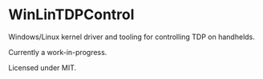 <!--
SPDX-FileCopyrightText: 2023 The WinLinTDPControl Developers

SPDX-License-Identifier: MIT
-->

# WinLinTDPControl

Windows/Linux kernel driver and tooling for controlling TDP on handhelds.

Currently a work-in-progress. 

Licensed under MIT.
